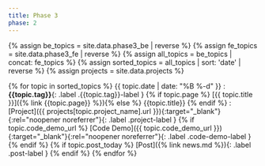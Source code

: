 ```yaml
---
title: Phase 3
phase: 2
---
```


{% assign be_topics = site.data.phase3_be | reverse %}
{% assign fe_topics = site.data.phase3_fe | reverse %}
{% assign all_topics = be_topics | concat: fe_topics %}
{% assign sorted_topics = all_topics | sort: 'date' | reverse %}
{% assign projects =  site.data.projects %}

{% for topic in sorted_topics %}
{{ topic.date | date: "%B %-d" }}
: **{{topic.tag}}**{: .label .{{topic.tag}}-label } {% if topic.page %} [{{ topic.title }}]({% link {{topic.page}} %}){% else %} {{topic.title}} {% endif %}
: [Project]({{ projects[topic.project_name].url }}){:target="_blank"}{:rel="noopener noreferrer"}{: .label .project-label } {% if topic.code_demo_url %} [Code Demo]({{ topic.code_demo_url }}){:target="_blank"}{:rel="noopener noreferrer"}{: .label .code-demo-label } {% endif %} {% if topic.post_today %} [Post]({% link news.md %}){: .label .post-label } {% endif %}
{% endfor %}
